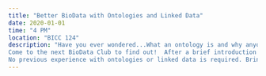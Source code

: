 ```yaml
---
title: "Better BioData with Ontologies and Linked Data"
date: 2020-01-01
time: "4 PM"
location: "BICC 124"
description: "Have you ever wondered...What an ontology is and why anyone would use one?  Who's using ontologies, and how are they using them?  How ontologies are created and maintained?  How to use an ontology to make your research data more reusable?
Come to the next BioData Club to find out!  After a brief introduction to the subject, we'll walk through a modified version of the OBO Tutorial to get first-hand experience using biomedical ontologies to mark-up research data for improved reuse.
No previous experience with ontologies or linked data is required. Bring a laptop and your curiosity!"
---
```

